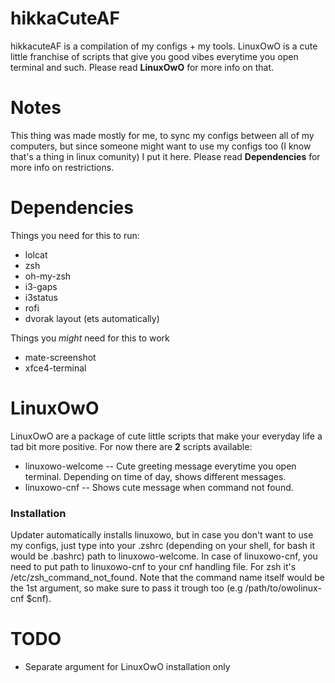 # hikkaCuteAF
hikkacuteAF is a compilation of my configs + my tools.
LinuxOwO is a cute little franchise of scripts that give you good vibes everytime you open terminal and such. Please read **LinuxOwO** for more info on that.

Notes
=====
This thing was made mostly for me, to sync my configs between all of my computers, but since someone might want to use my configs too (I know that's a thing in linux comunity) I put it here. Please read **Dependencies** for more info on restrictions. 

Dependencies
=====
Things you need for this to run:
* lolcat
* zsh
* oh-my-zsh
* i3-gaps
* i3status
* rofi
* dvorak layout (ets automatically)

Things you *might* need for this to work

* mate-screenshot
* xfce4-terminal

LinuxOwO
====
LinuxOwO are a package of cute little scripts that make your everyday life a tad bit more positive. 
For now there are **2** scripts available:
* linuxowo-welcome -- Cute greeting message everytime you open terminal. Depending on time of day, shows different messages.
* linuxowo-cnf -- Shows cute message when command not found.
### Installation
Updater automatically installs linuxowo, but in case you don't want to use my configs, just type into your .zshrc (depending on your shell, for bash it would be .bashrc) path to linuxowo-welcome.
In case of linuxowo-cnf, you need to put path to linuxowo-cnf to your cnf handling file. For zsh it's /etc/zsh_command_not_found. Note that the command name itself would be the 1st argument, so make sure to pass it trough too (e.g /path/to/owolinux-cnf $cnf).

TODO
====
* Separate argument for LinuxOwO installation only
